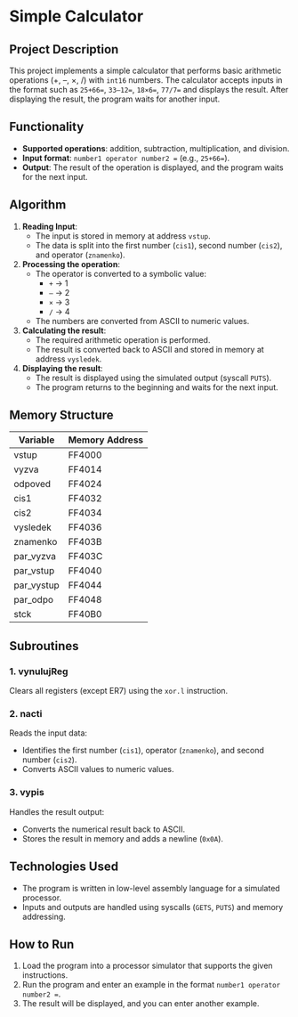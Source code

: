 # Simple Calculator

## Project Description
This project implements a simple calculator that performs basic arithmetic operations (+, –, ×, /) with `int16` numbers.
The calculator accepts inputs in the format such as `25+66=`, `33–12=`, `18×6=`, `77/7=` and displays the result.
After displaying the result, the program waits for another input.

## Functionality
- **Supported operations**: addition, subtraction, multiplication, and division.
- **Input format**: `number1 operator number2 =` (e.g., `25+66=`).
- **Output**: The result of the operation is displayed, and the program waits for the next input.

## Algorithm
1. **Reading Input**:
   - The input is stored in memory at address `vstup`.
   - The data is split into the first number (`cis1`), second number (`cis2`), and operator (`znamenko`).
2. **Processing the operation**:
   - The operator is converted to a symbolic value:
     - `+` → 1
     - `–` → 2
     - `×` → 3
     - `/` → 4
   - The numbers are converted from ASCII to numeric values.
3. **Calculating the result**:
   - The required arithmetic operation is performed.
   - The result is converted back to ASCII and stored in memory at address `vysledek`.
4. **Displaying the result**:
   - The result is displayed using the simulated output (syscall `PUTS`).
   - The program returns to the beginning and waits for the next input.

## Memory Structure
| Variable      | Memory Address |
|---------------|----------------|
| vstup         | FF4000         |
| vyzva         | FF4014         |
| odpoved       | FF4024         |
| cis1          | FF4032         |
| cis2          | FF4034         |
| vysledek      | FF4036         |
| znamenko      | FF403B         |
| par_vyzva     | FF403C         |
| par_vstup     | FF4040         |
| par_vystup    | FF4044         |
| par_odpo      | FF4048         |
| stck          | FF40B0         |

## Subroutines
### 1. **vynulujReg**
Clears all registers (except ER7) using the `xor.l` instruction.

### 2. **nacti**
Reads the input data:
- Identifies the first number (`cis1`), operator (`znamenko`), and second number (`cis2`).
- Converts ASCII values to numeric values.

### 3. **vypis**
Handles the result output:
- Converts the numerical result back to ASCII.
- Stores the result in memory and adds a newline (`0x0A`).

## Technologies Used
- The program is written in low-level assembly language for a simulated processor.
- Inputs and outputs are handled using syscalls (`GETS`, `PUTS`) and memory addressing.

## How to Run
1. Load the program into a processor simulator that supports the given instructions.
2. Run the program and enter an example in the format `number1 operator number2 =`.
3. The result will be displayed, and you can enter another example.

